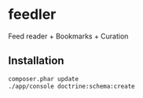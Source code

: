 feedler
=======

Feed reader + Bookmarks + Curation


Installation
------------
```bash
composer.phar update
./app/console doctrine:schema:create
```
